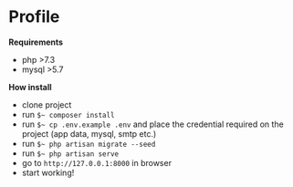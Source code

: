 # Profile

**Requirements**

- php >7.3
- mysql >5.7

**How install**

- clone project
- run `$~ composer install`
- run `$~ cp .env.example .env` and place the  credential required on the project (app data, mysql, smtp etc.)
- run `$~ php artisan migrate --seed`
- run `$~ php artisan serve`
- go to `http://127.0.0.1:8000` in browser
- start working!
